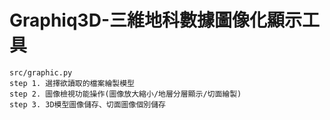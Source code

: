 # Graphiq3D-三維地科數據圖像化顯示工具
    src/graphic.py
    step 1. 選擇欲讀取的檔案繪製模型
    step 2. 圖像檢視功能操作(圖像放大縮小/地層分層顯示/切面繪製)
    step 3. 3D模型圖像儲存、切面圖像個別儲存
